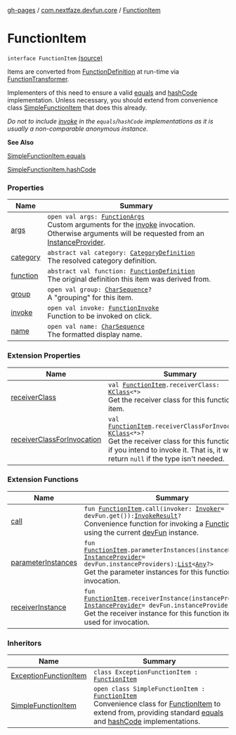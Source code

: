 [gh-pages](../../index.md) / [com.nextfaze.devfun.core](../index.md) / [FunctionItem](./index.md)

# FunctionItem

`interface FunctionItem` [(source)](https://github.com/NextFaze/dev-fun/tree/master/devfun-annotations/src/main/java/com/nextfaze/devfun/core/Items.kt#L16)

Items are converted from [FunctionDefinition](../-function-definition/index.md) at run-time via [FunctionTransformer](../-function-transformer/index.md).

Implementers of this need to ensure a valid [equals](https://kotlinlang.org/api/latest/jvm/stdlib/kotlin/-any/equals.html) and [hashCode](https://kotlinlang.org/api/latest/jvm/stdlib/kotlin/-any/hash-code.html) implementation.
Unless necessary, you should extend from convenience class [SimpleFunctionItem](../-simple-function-item/index.md) that does this already.

*Do not to include [invoke](invoke.md) in the `equals`/`hashCode` implementations as it is usually a non-comparable anonymous instance.*

**See Also**

[SimpleFunctionItem.equals](../-simple-function-item/equals.md)

[SimpleFunctionItem.hashCode](../-simple-function-item/hash-code.md)

### Properties

| Name | Summary |
|---|---|
| [args](args.md) | `open val args: `[`FunctionArgs`](../-function-args.md)<br>Custom arguments for the [invoke](invoke.md) invocation. Otherwise arguments will be requested from an [InstanceProvider](../../com.nextfaze.devfun.inject/-instance-provider/index.md). |
| [category](category.md) | `abstract val category: `[`CategoryDefinition`](../-category-definition/index.md)<br>The resolved category definition. |
| [function](function.md) | `abstract val function: `[`FunctionDefinition`](../-function-definition/index.md)<br>The original definition this item was derived from. |
| [group](group.md) | `open val group: `[`CharSequence`](https://kotlinlang.org/api/latest/jvm/stdlib/kotlin/-char-sequence/index.html)`?`<br>A "grouping" for this item. |
| [invoke](invoke.md) | `open val invoke: `[`FunctionInvoke`](../-function-invoke.md)<br>Function to be invoked on click. |
| [name](name.md) | `open val name: `[`CharSequence`](https://kotlinlang.org/api/latest/jvm/stdlib/kotlin/-char-sequence/index.html)<br>The formatted display name. |

### Extension Properties

| Name | Summary |
|---|---|
| [receiverClass](../../com.nextfaze.devfun.invoke/receiver-class.md) | `val `[`FunctionItem`](./index.md)`.receiverClass: `[`KClass`](https://kotlinlang.org/api/latest/jvm/stdlib/kotlin.reflect/-k-class/index.html)`<*>`<br>Get the receiver class for this function item. |
| [receiverClassForInvocation](../../com.nextfaze.devfun.invoke/receiver-class-for-invocation.md) | `val `[`FunctionItem`](./index.md)`.receiverClassForInvocation: `[`KClass`](https://kotlinlang.org/api/latest/jvm/stdlib/kotlin.reflect/-k-class/index.html)`<*>?`<br>Get the receiver class for this function item if you intend to invoke it. That is, it will return `null` if the type isn't needed. |

### Extension Functions

| Name | Summary |
|---|---|
| [call](../call.md) | `fun `[`FunctionItem`](./index.md)`.call(invoker: `[`Invoker`](../../com.nextfaze.devfun.invoke/-invoker/index.md)` = devFun.get()): `[`InvokeResult`](../-invoke-result/index.md)`?`<br>Convenience function for invoking a [FunctionItem](./index.md) using the current [devFun](../dev-fun.md) instance. |
| [parameterInstances](../../com.nextfaze.devfun.invoke/parameter-instances.md) | `fun `[`FunctionItem`](./index.md)`.parameterInstances(instanceProvider: `[`InstanceProvider`](../../com.nextfaze.devfun.inject/-instance-provider/index.md)` = devFun.instanceProviders): `[`List`](https://kotlinlang.org/api/latest/jvm/stdlib/kotlin.collections/-list/index.html)`<`[`Any`](https://kotlinlang.org/api/latest/jvm/stdlib/kotlin/-any/index.html)`?>`<br>Get the parameter instances for this function item for invocation. |
| [receiverInstance](../../com.nextfaze.devfun.invoke/receiver-instance.md) | `fun `[`FunctionItem`](./index.md)`.receiverInstance(instanceProvider: `[`InstanceProvider`](../../com.nextfaze.devfun.inject/-instance-provider/index.md)` = devFun.instanceProviders): `[`Any`](https://kotlinlang.org/api/latest/jvm/stdlib/kotlin/-any/index.html)`?`<br>Get the receiver instance for this function item to be used for invocation. |

### Inheritors

| Name | Summary |
|---|---|
| [ExceptionFunctionItem](../../com.nextfaze.devfun.internal.exception/-exception-function-item/index.md) | `class ExceptionFunctionItem : `[`FunctionItem`](./index.md) |
| [SimpleFunctionItem](../-simple-function-item/index.md) | `open class SimpleFunctionItem : `[`FunctionItem`](./index.md)<br>Convenience class for [FunctionItem](./index.md) to extend from, providing standard [equals](../-simple-function-item/equals.md) and [hashCode](../-simple-function-item/hash-code.md) implementations. |
